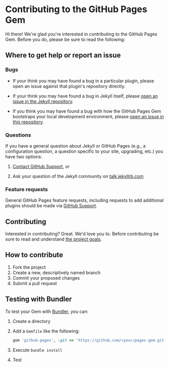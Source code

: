 # Contributing to the GitHub Pages Gem

Hi there! We're glad you're interested in contributing to the GitHub Pages Gem. Before you do, please be sure to read the following:

## Where to get help or report an issue

### Bugs

* If your think you may have found a bug in a particular plugin, please open an issue against that plugin's repository directly.

* If your think you may have found a bug in Jekyll itself, please [open an issue in the Jekyll repository](https://github.com/jekyll/jekyll/issues/new).

* If you think you may have found a bug with how the GitHub Pages Gem bootstraps your local development environment, please [open an issue in this repository](https://github.com/github/pages-gem/issues/new).

### Questions

If you have a general question about Jekyll or GitHub Pages (e.g., a configuration question, a question specific to your site, upgrading, etc.) you have two options:

1. [Contact GitHub Support](https://github.com/contact?form%5Bsubject%5D=GitHub%20Pages), or

2. Ask your question of the Jekyll community on [talk.jekyllrb.com](https://talk.jekyllrb.com/)

### Feature requests

General GitHub Pages feature requests, including requests to add additional plugins should be made via [GitHub Support](https://github.com/contact?form%5Bsubject%5D=GitHub%20Pages%20Feature%20Request).

## Contributing

Interested in contributing? Great. We'd love you to. Before contributing be sure to read and understand [the project goals](https://github.com/github/pages-gem/blob/master/README.md#project-goals).

## How to contribute

1. Fork the project
2. Create a new, descriptively named branch
3. Commit your proposed changes
4. Submit a pull request

## Testing with Bundler

To test your Gem with [Bundler](http://bundler.io), you can:

1. Create a directory
2. Add a `Gemfile` like the following:

    ```ruby
    gem 'github-pages', :git => 'https://github.com/<you>/pages-gem.git', :branch => '<your branch name>', :require => 'gh-pages'
    ```

3. Execute `bundle install`
4. Test
